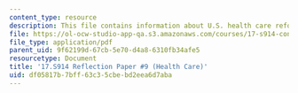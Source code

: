 ```yaml
---
content_type: resource
description: This file contains information about U.S. health care reform.
file: https://ol-ocw-studio-app-qa.s3.amazonaws.com/courses/17-s914-conversations-you-cant-have-on-campus-race-ethnicity-gender-and-identity-spring-2012/df05817b7bff63c35cbebd2eea6d7aba_MIT17_S914S12_health4.pdf
file_type: application/pdf
parent_uid: 9f62199d-67cb-5e70-d4a8-6310fb34afe5
resourcetype: Document
title: '17.S914 Reflection Paper #9 (Health Care)'
uid: df05817b-7bff-63c3-5cbe-bd2eea6d7aba
---
```

